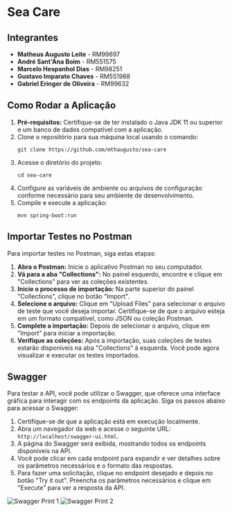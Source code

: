 <h1>Sea Care</h1>

<h2>Integrantes</h2>

<ul>
    <li><strong>Matheus Augusto Leite</strong> - RM99697</li>
    <li><strong>André Sant'Ana Boim</strong> - RM551575</li>
    <li><strong>Marcelo Hespanhol Dias</strong> - RM98251</li>
    <li><strong>Gustavo Imparato Chaves</strong> - RM551988</li>
    <li><strong>Gabriel Eringer de Oliveira</strong> - RM99632</li>
</ul>


<h2>Como Rodar a Aplicação</h2>

<ol>
    <li><strong>Pré-requisitos:</strong> Certifique-se de ter instalado o Java JDK 11 ou superior e um banco de dados compatível com a aplicação.</li>
    <li>Clone o repositório para sua máquina local usando o comando:
        <pre><code>git clone https://github.com/mthaugusto/sea-care</code></pre>
    </li>
    <li>Acesse o diretório do projeto:
        <pre><code>cd sea-care</code></pre>
    </li>
    <li>Configure as variáveis de ambiente ou arquivos de configuração conforme necessário para seu ambiente de desenvolvimento.</li>
    <li>Compile e execute a aplicação:
        <pre><code>mvn spring-boot:run</code></pre>
    </li>
</ol>

<h2>Importar Testes no Postman</h2>
<p>Para importar testes no Postman, siga estas etapas:</p>

<ol>
    <li><strong>Abra o Postman:</strong> Inicie o aplicativo Postman no seu computador.</li>
    <li><strong>Vá para a aba "Collections":</strong> No painel esquerdo, encontre e clique em "Collections" para ver as coleções existentes.</li>
    <li><strong>Inicie o processo de importação:</strong> Na parte superior do painel "Collections", clique no botão "Import".</li>
    <li><strong>Selecione o arquivo:</strong> Clique em "Upload Files" para selecionar o arquivo de teste que você deseja importar. Certifique-se de que o arquivo esteja em um formato compatível, como JSON ou coleção Postman.</li>
    <li><strong>Complete a importação:</strong> Depois de selecionar o arquivo, clique em "Import" para iniciar a importação.</li>
    <li><strong>Verifique as coleções:</strong> Após a importação, suas coleções de testes estarão disponíveis na aba "Collections" à esquerda. Você pode agora visualizar e executar os testes importados.</li>
</ol>

<h2>Swagger</h2>
<p>Para testar a API, você pode utilizar o Swagger, que oferece uma interface gráfica para interagir com os endpoints da aplicação. Siga os passos abaixo para acessar o Swagger:</p>

<ol>
    <li>Certifique-se de que a aplicação está em execução localmente.</li>
    <li>Abra um navegador da web e acesse o seguinte URL: <code>http://localhost/swagger-ui.html</code>.</li>
    <li>A página do Swagger será exibida, mostrando todos os endpoints disponíveis na API.</li>
    <li>Você pode clicar em cada endpoint para expandir e ver detalhes sobre os parâmetros necessários e o formato das respostas.</li>
    <li>Para fazer uma solicitação, clique no endpoint desejado e depois no botão "Try it out". Preencha os parâmetros necessários e clique em "Execute" para ver a resposta da API.</li>
</ol>

<img src="https://github.com/mthaugusto/sea-care/blob/master/documentacao/swagger-print.png" alt="Swagger Print 1">
<img src="https://github.com/mthaugusto/sea-care/blob/master/documentacao/swagger2-print.png" alt="Swagger Print 2">
